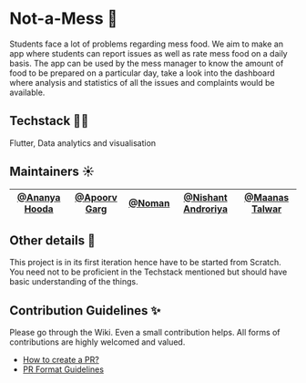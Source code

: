 # Not-a-Mess 🍱
Students face a lot of problems regarding mess food. We aim to make an app where students can report issues as well as rate mess food on a daily basis. The app can be used by the mess manager to know the amount of food to be prepared on a particular day, take a look into the dashboard where analysis and statistics of all the issues and complaints would be available.

## Techstack 👩‍💻
Flutter, Data analytics and visualisation

## Maintainers ☀️

| [@Ananya Hooda](https://github.com/Ananyaiitbhilai) | [@Apoorv Garg](https://github.com/Apoorvgarg-creator) | [@Noman](https://www.github.com/noman2002) | [@Nishant Androriya](https://github.com/M-A-D-A-R-A) | [@Maanas Talwar](https://github.com/maanas-talwar) |
|----------|-------------|-----------|--------------|---------------|

## Other details 📑
This project is in its first iteration hence have to be started from Scratch. You need not to be proficient in the Techstack mentioned but should have basic understanding of the things. 

## Contribution Guidelines ✨
Please go through the Wiki. Even a small contribution helps. All forms of contributions are highly welcomed and valued.
- [How to create a PR?](https://github.com/OpenLake/Not-a-Mess/wiki/How-to-create-a-PR%3F)
- [PR Format Guidelines](https://github.com/OpenLake/Not-a-Mess/wiki/PR-Format-Guidelines)
